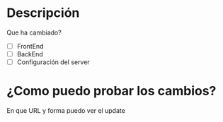 # Descripción
Que ha cambiado?

- [ ] FrontEnd
- [ ] BackEnd
- [ ] Configuración del server

# ¿Como puedo probar los cambios?
En que URL y forma puedo ver el update
